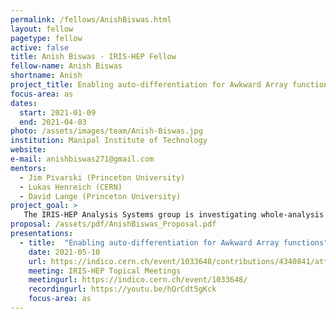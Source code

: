 ```yaml
---
permalink: /fellows/AnishBiswas.html
layout: fellow
pagetype: fellow
active: false
title: Anish Biswas - IRIS-HEP Fellow
fellow-name: Anish Biswas
shortname: Anish
project_title: Enabling auto-differentiation for Awkward Array functions
focus-area: as
dates:
  start: 2021-01-09
  end: 2021-04-03
photo: /assets/images/team/Anish-Biswas.jpg
institution: Manipal Institute of Technology
website:
e-mail: anishbiswas271@gmail.com
mentors:
  - Jim Pivarski (Princeton University)
  - Lukas Henreich (CERN)
  - David Lange (Princeton University)
project_goal: >
   The IRIS-HEP Analysis Systems group is investigating whole-analysis differentiability to improve analysis optimization (grad-hep). However, not all operations in Awkward Array can be differentiated, so an analysis that uses this library can’t take advantage of this technique. There are several popular machine learning frameworks that make use of auto-differentiation. Out of these, Tensorflow, PyTorch and JAX are the most popular ones. This project seeks to compute derivatives for operations in Awkward Arrays, and integrate them with these libraries so that all functions containing Awkward Arrays can be differentiated by them. The ​grad-hep group of IRIS-HEP is primarily focused on end-to-end analysis, and they use JAX as their primary library for auto-differentiation. Awkward Arrays and Uproot are becoming a standard within the particle physics community and without having derivatives of Awkward Array operations in place, the entire idea behind whole-analysis differentiability(​neos​) would be unable to proceed. One of the major parts of this project, hence, aims to enable JAX to differentiate functions containing Awkward Arrays.
proposal: /assets/pdf/AnishBiswas_Proposal.pdf
presentations:
  - title:  "Enabling auto-differentiation for Awkward Array functions"
    date: 2021-05-10
    url: https://indico.cern.ch/event/1033648/contributions/4340841/attachments/2242325/3802149/Anish%20Biswas%20Awkward%20Arrays%20JAX.pdf
    meeting: IRIS-HEP Topical Meetings
    meetingurl: https://indico.cern.ch/event/1033648/
    recordingurl: https://youtu.be/hQrCdt5gKck
    focus-area: as
---
```

